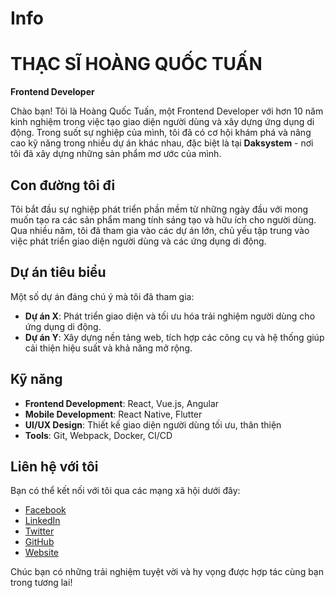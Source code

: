 # Info
# THẠC SĨ HOÀNG QUỐC TUẤN
**Frontend Developer**

Chào bạn! Tôi là Hoàng Quốc Tuấn, một Frontend Developer với hơn 10 năm kinh nghiệm trong việc tạo giao diện người dùng và xây dựng ứng dụng di động. Trong suốt sự nghiệp của mình, tôi đã có cơ hội khám phá và nâng cao kỹ năng trong nhiều dự án khác nhau, đặc biệt là tại **Daksystem** - nơi tôi đã xây dựng những sản phẩm mơ ước của mình.

## Con đường tôi đi
Tôi bắt đầu sự nghiệp phát triển phần mềm từ những ngày đầu với mong muốn tạo ra các sản phẩm mang tính sáng tạo và hữu ích cho người dùng. Qua nhiều năm, tôi đã tham gia vào các dự án lớn, chủ yếu tập trung vào việc phát triển giao diện người dùng và các ứng dụng di động.

## Dự án tiêu biểu
Một số dự án đáng chú ý mà tôi đã tham gia:
- **Dự án X**: Phát triển giao diện và tối ưu hóa trải nghiệm người dùng cho ứng dụng di động.
- **Dự án Y**: Xây dựng nền tảng web, tích hợp các công cụ và hệ thống giúp cải thiện hiệu suất và khả năng mở rộng.

## Kỹ năng
- **Frontend Development**: React, Vue.js, Angular
- **Mobile Development**: React Native, Flutter
- **UI/UX Design**: Thiết kế giao diện người dùng tối ưu, thân thiện
- **Tools**: Git, Webpack, Docker, CI/CD

## Liên hệ với tôi
Bạn có thể kết nối với tôi qua các mạng xã hội dưới đây:
- [Facebook](https://www.facebook.com/hoangquoctuan)
- [LinkedIn](https://www.linkedin.com/in/hoangquoctuan)
- [Twitter](https://twitter.com/hoangquoctuan)
- [GitHub](https://github.com/hoangquoctuan)
- [Website](https://hoangquoctuan.net)

Chúc bạn có những trải nghiệm tuyệt vời và hy vọng được hợp tác cùng bạn trong tương lai!
